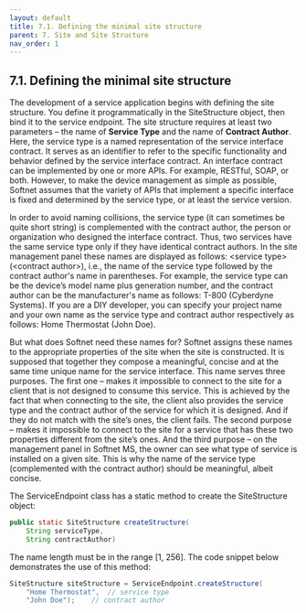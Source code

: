```yaml
---
layout: default
title: 7.1. Defining the minimal site structure
parent: 7. Site and Site Structure
nav_order: 1
---
```


## 7.1. Defining the minimal site structure

The development of a service application begins with defining the site structure. You define it programmatically in the <span class="datatype">SiteStructure</span> object, then bind it to the service endpoint. The site structure requires at least two parameters – the name of **Service Type** and the name of **Contract Author**. Here, the service type is a named representation of the service interface contract. It serves as an identifier to refer to the specific functionality and behavior defined by the service interface contract. An interface contract can be implemented by one or more APIs. For example, RESTful, SOAP, or both. However, to make the device management as simple as possible, Softnet assumes that the variety of APIs that implement a specific interface is fixed and determined by the service type, or at least the service version.  

 In order to avoid naming collisions, the service type (it can sometimes be quite short string) is complemented with the contract author, the person or organization who designed the interface contract. Thus, two services have the same service type only if they have identical contract authors. In the site management panel these names are displayed as follows: &lt;service type&gt; (&lt;contract author&gt;), i.e., the name of the service type followed by the contract author's name in parentheses. For example, the service type can be the device’s model name plus generation number, and the contract author can be the manufacturer's name as follows: <span class="text-monospace">T-800 (Cyberdyne Systems)</span>. If you are a DIY developer, you can specify your project name and your own name as the service type and contract author respectively as follows: <span class="text-monospace">Home Thermostat (John Doe)</span>.  
 
 But what does Softnet need these names for? Softnet assigns these names to the appropriate properties of the site when the site is constructed. It is supposed that together they compose a meaningful, concise and at the same time unique name for the service interface. This name serves three purposes. The first one – makes it impossible to connect to the site for a client that is not designed to consume this service. This is achieved by the fact that when connecting to the site, the client also provides the service type and the contract author of the service for which it is designed. And if they do not match with the site’s ones, the client fails. The second purpose – makes it impossible to connect to the site for a service that has these two properties different from the site’s ones. And the third purpose – on the management panel in Softnet MS, the owner can see what type of service is installed on a given site. This is why the name of the service type (complemented with the contract author) should be meaningful, albeit concise.  

The <span class="datatype">ServiceEndpoint</span> class has a static method to create the <span class="datatype">SiteStructure</span> object:
```java
public static SiteStructure createStructure(
    String serviceType,
    String contractAuthor)
```
The name length must be in the range [1, 256]. The code snippet below demonstrates the use of this method:
```java
SiteStructure siteStructure = ServiceEndpoint.createStructure(
    "Home Thermostat",	// service type
    "John Doe");	// contract author
```
